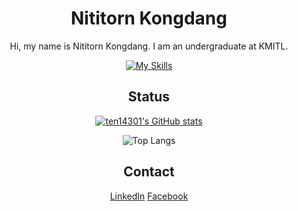 <div align="center">

# Nititorn Kongdang

Hi, my name is Nititorn Kongdang. I am an undergraduate at KMITL.

[![My Skills](https://skills.thijs.gg/icons?i=html,css,mysql,php,js,python,arduino,linux)](https://skills.thijs.gg)



## Status

[![ten14301's GitHub stats](https://github-readme-stats.vercel.app/api?username=ten14301)](https://github.com/anuraghazra/github-readme-stats)


![Top Langs](https://github-readme-stats.vercel.app/api/top-langs/?username=ten14301&theme=tokyonight)


## Contact
[LinkedIn](https://www.linkedin.com/in/%E0%B8%99%E0%B8%B4%E0%B8%95%E0%B8%B4%E0%B8%98%E0%B8%A3-%E0%B8%81%E0%B8%AD%E0%B8%87%E0%B9%81%E0%B8%94%E0%B8%87-855235136/)
[Facebook](https://www.facebook.com/profile.php?id=100016643208209)

</div>

